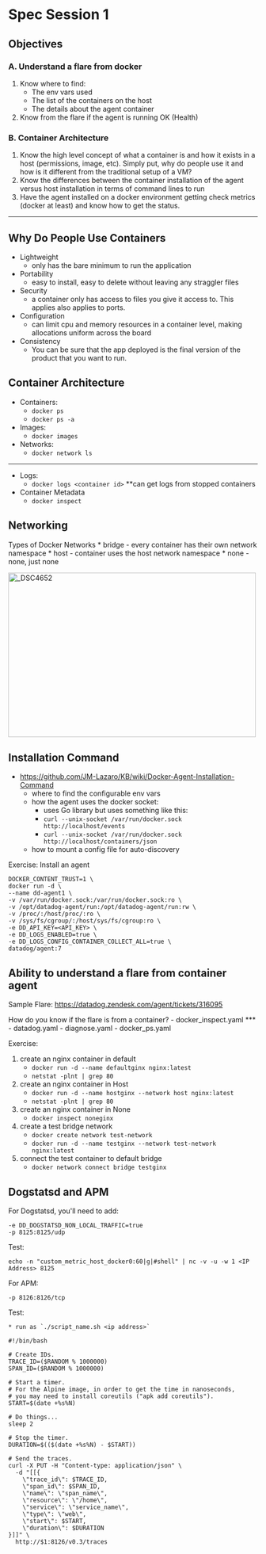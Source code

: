 # Spec Session 1


## Objectives
### A. Understand a flare from docker
1. Know where to find:
	* The env vars used
	* The list of the containers on the host
	* The details about the agent container
2. Know from the flare if the agent is running OK (Health)

### B. Container Architecture
1. Know the high level concept of what a container is and how it exists in a host (permissions, image, etc). Simply put, why do people use it and how is it different from the traditional setup of a VM? 
2. Know the differences between the container installation of the agent versus host installation in terms of command lines to run
3. Have the agent installed on a docker environment getting check metrics (docker at least) and know how to get the status.

---

## Why Do People Use Containers

- Lightweight
	- only has the bare minimum to run the application
- Portability
	- easy to install, easy to delete without leaving any straggler files
- Security
	- a container only has access to files you give it access to. This applies also applies to ports.
- Configuration
	- can limit cpu and memory resources in a container level, making allocations uniform across the board
 - Consistency
	- You can be sure that the app deployed is the final version of the product that you want to run.


## Container Architecture

* Containers: 
	- `docker ps`
	- `docker ps -a`
* Images:
	- `docker images`
* Networks:
	- `docker network ls`
---
*  Logs:
	- `docker logs <container id>` **can get logs from stopped containers
* Container Metadata
	-  `docker inspect`

## Networking

Types of Docker Networks
	* bridge - every container has their own network namespace
	* host - container uses the host network namespace
	* none - none, just none
	
<img src="https://user-images.githubusercontent.com/30991348/87386124-1d6aad80-c5e3-11ea-927b-6e37a17afd3e.png" width="500" height="332" alt="_DSC4652"></a>


## Installation Command
- https://github.com/JM-Lazaro/KB/wiki/Docker-Agent-Installation-Command
	- where to find the configurable env vars
	- how the agent uses the docker socket:
		- uses Go library but uses something like this:
		* `curl --unix-socket /var/run/docker.sock http://localhost/events`
		* `curl --unix-socket /var/run/docker.sock http://localhost/containers/json`
	- how to mount a config file for auto-discovery

Exercise: Install an agent

```
DOCKER_CONTENT_TRUST=1 \
docker run -d \
--name dd-agent1 \
-v /var/run/docker.sock:/var/run/docker.sock:ro \
-v /opt/datadog-agent/run:/opt/datadog-agent/run:rw \
-v /proc/:/host/proc/:ro \
-v /sys/fs/cgroup/:/host/sys/fs/cgroup:ro \
-e DD_API_KEY=<API_KEY> \
-e DD_LOGS_ENABLED=true \
-e DD_LOGS_CONFIG_CONTAINER_COLLECT_ALL=true \
datadog/agent:7
```


## Ability to understand a flare from container agent
Sample Flare: https://datadog.zendesk.com/agent/tickets/316095

How do you know if the flare is from a container?
	- docker_inspect.yaml ***
	- datadog.yaml
	- diagnose.yaml
	- docker_ps.yaml


	

Exercise:
1. create an nginx container in default
	* `docker run -d --name defaultginx nginx:latest`
	* `netstat -plnt | grep 80`
2. create an nginx container in Host
	* `docker run -d --name hostginx --network host nginx:latest`
	* `netstat -plnt | grep 80`
3. create an nginx container in None
	* `docker inspect noneginx`
4. create a test bridge network
	* `docker create network test-network`
	* `docker run -d --name testginx --network test-network nginx:latest`
5. connect the test container to default bridge
	* `docker network connect bridge testginx`


## Dogstatsd and APM
For Dogstatsd, you'll need to add:
```
-e DD_DOGSTATSD_NON_LOCAL_TRAFFIC=true
-p 8125:8125/udp
```

Test:
```
echo -n "custom_metric_host_docker0:60|g|#shell" | nc -v -u -w 1 <IP Address> 8125
```

For APM:
```
-p 8126:8126/tcp
```

Test:

	* run as `./script_name.sh <ip address>`

```
#!/bin/bash

# Create IDs.
TRACE_ID=($RANDOM % 1000000)
SPAN_ID=($RANDOM % 1000000)

# Start a timer.
# For the Alpine image, in order to get the time in nanoseconds,
# you may need to install coreutils ("apk add coreutils").
START=$(date +%s%N)

# Do things...
sleep 2

# Stop the timer.
DURATION=$(($(date +%s%N) - $START))

# Send the traces.
curl -X PUT -H "Content-type: application/json" \
  -d "[[{
    \"trace_id\": $TRACE_ID,
    \"span_id\": $SPAN_ID,
    \"name\": \"span_name\",
    \"resource\": \"/home\",
    \"service\": \"service_name\",
    \"type\": \"web\",
    \"start\": $START,
    \"duration\": $DURATION
}]]" \
  http://$1:8126/v0.3/traces
```

